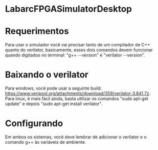 # LabarcFPGASimulatorDesktop

# Requerimentos
Para usar o simulador você vai precisar tanto de um compilador de C++ quanto do verilator, basicamente, esses dois comandos devem funcionar quando digitados no terminal: "g++ --version" e "verilator --version".

# Baixando o verilator
Para windows, você pode usar a seguinte build: https://www.veripool.org/attachments/download/359/verilator-3.841.7z.
Para linux, é mais fácil ainda, basta utilizar os comandos "sudo apt-get update" e depois "sudo apt-get install verilator".

# Configurando
Em ambos os sistemas, você deve lembrar de adicionar o verilator e o comando g++ às variáveis de ambiente.
